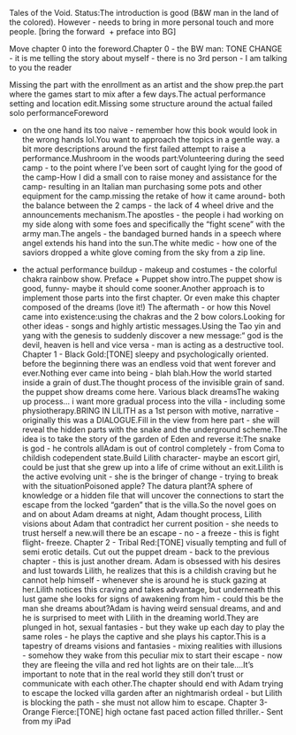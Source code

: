 Tales of the Void.
Status:The introduction is good (B&W man in the land of the colored). 
However - needs to bring in more personal touch and more people.
[bring the forward  + preface into BG]

<!-- In the acknowledgement change the 1st mom part:I am thankful for my mother and the way her research into the “dark bible” e.g. a book she wrote in that name - her passion for exploring the Bible had sparked my curiosity. -->

Move chapter 0 into the foreword.Chapter 0 - the BW man:
TONE CHANGE - it is me telling the story about myself - there is no 3rd person - I am talking to you the reader
<!-- .Missing - the arrival into Chivitvechia and the haircut (a stranger in both lands feeling) -->
<!-- There’s a repetition here both with the fireflies and the invention of the black and white game. -->
Missing the part with the enrollment as an artist and the show prep.the part where the games start to mix after a few days.The actual performance setting and location edit.Missing some structure around the actual failed solo performanceForeword 

- on the one hand its too naive - remember how this book would look in the wrong hands lol.You want to approach the topics in a gentle way.
a bit more descriptions around the first failed attempt to raise a performance.Mushroom in the woods part:Volunteering during the seed camp - to the point where I’ve been sort of caught lying for the good of the camp-How I did a small con to raise money and assistance for the camp- resulting in an Italian man purchasing some pots and other equipment for the camp.missing the retake of how it came around- both the balance between the 2 camps - the lack of 4 wheel drive and the announcements mechanism.The apostles - the people i had working on my side along with some foes and specifically the “fight scene” with the army man.The angels - the bandaged burned hands in a speech where angel extends his hand into the sun.The white medic - how one of the saviors dropped a white glove coming from the sky from a zip line.
+ the actual performance buildup - makeup and costumes - the colorful chakra rainbow show.
Preface + Puppet show intro.The puppet show is good, funny- maybe it should come sooner.Another approach is to implement those parts into the first chapter. Or even make this chapter composed of the dreams (love it!)
The aftermath - or how this Novel came into existence:using the chakras and the 2 bow colors.Looking for other ideas - songs and highly artistic messages.Using the Tao yin and yang with the genesis to suddenly discover a new message:“ god is the devil, heaven is hell and vice versa - man is acting as a destructive tool.
Chapter 1 - Black Gold:[TONE] sleepy and psychologically oriented.
before the beginning there was an endless void that went forever and ever.Nothing ever came into being - blah blah.How the world started inside a grain of dust.The thought process of the invisible grain of sand.
the puppet show dreams come here. Various black dreamsThe waking up process… i want more gradual process into the villa - including some physiotherapy.BRING IN LILITH as a 1st person with motive, narrative - originally this was a DIALOGUE.Fill in the view from here part - she will reveal the hidden parts with the snake and the underground scheme.The idea is to take the story of the garden of Eden and reverse it:The snake is god - he controls allAdam is out of control completely - from Coma to childish codependent state.Build Lilith character- maybe an escort girl, could be just that she grew up into a life of crime without an exit.Lilith is the active evolving unit - she is the bringer of change - trying to break with the situationPoisoned apple? The datura plant?A sphere of knowledge or a hidden file that will uncover the connections to start the escape from the locked “garden” that is the villa.So the novel goes on and on about Adam dreams at night, Adam thought process, Lilith visions about Adam that contradict her current position - she needs to trust herself a new.will there be an escape - no - a freeze - this is fight flight- freeze.
Chapter 2 - Tribal Red:[TONE] visually tempting and full of semi erotic details.
Cut out the puppet dream - back to the previous chapter - this is just another dream.
Adam is obsessed with his desires and lust towards Lilith, he realizes that this is a childish craving but he cannot help himself - whenever she is around he is stuck gazing at her.Lilith notices this craving and takes advantage, but underneath this lust game she looks for signs of awakening from him - could this be the man she dreams about?Adam is having weird sensual dreams, and and he is surprised to meet with Lilith in the dreaming world.They are plunged in hot, sexual fantasies - but they wake up each day to play the same roles - he plays the captive and she plays his captor.This is a tapestry of dreams visions and fantasies - mixing realities with illusions - somehow they wake from this peculiar mix to start their escape - now they are fleeing the villa and red hot lights are on their tale….It’s important to note that in the real world they still don’t trust or communicate with each other.The chapter should end with Adam trying to escape the locked villa garden after an nightmarish ordeal - but Lilith is blocking the path - she must not allow him to escape.
Chapter 3- Orange Fierce:[TONE] high octane fast paced action filled thriller.-
Sent from my iPad